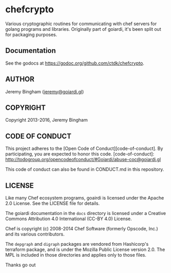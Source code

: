 chefcrypto
==========

Various cryptographic routines for communicating with chef servers for golang
programs and libraries. Originally part of goiardi, it's been split out for packaging purposes.

Documentation
-------------

See the godocs at https://godoc.org/github.com/ctdk/chefcrypto.

AUTHOR
------

Jeremy Bingham (<jeremy@goiardi.gl>)

COPYRIGHT
---------

Copyright 2013-2016, Jeremy Bingham

CODE OF CONDUCT
---------------

This project adheres to the [Open Code of Conduct][code-of-conduct]. By participating, you are expected to honor this code.
[code-of-conduct]: http://todogroup.org/opencodeofconduct/#Goiardi/abuse-coc@goiardi.gl

This code of conduct can also be found in CONDUCT.md in this repository.

LICENSE
-------

Like many Chef ecosystem programs, goairdi is licensed under the Apache 2.0
License. See the LICENSE file for details.

The goiardi documentation in the `docs` directory is licensed under a Creative
Commons Attribution 4.0 International (CC-BY 4.0) License.

Chef is copyright (c) 2008-2014 Chef Software (formerly Opscode, Inc.) and its
various contributors.

The `depgraph` and `digraph` packages are vendored from Hashicorp's terraform
package, and is under the Mozilla Public License version 2.0. The MPL is
included in those directories and applies only to those files.

Thanks go out
